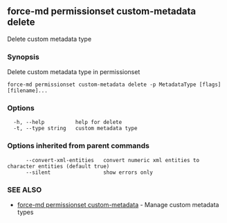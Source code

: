 ## force-md permissionset custom-metadata delete

Delete custom metadata type

### Synopsis

Delete custom metadata type in permissionset

```
force-md permissionset custom-metadata delete -p MetadataType [flags] [filename]...
```

### Options

```
  -h, --help          help for delete
  -t, --type string   custom metadata type
```

### Options inherited from parent commands

```
      --convert-xml-entities   convert numeric xml entities to character entities (default true)
      --silent                 show errors only
```

### SEE ALSO

* [force-md permissionset custom-metadata](force-md_permissionset_custom-metadata.md)	 - Manage custom metadata types

